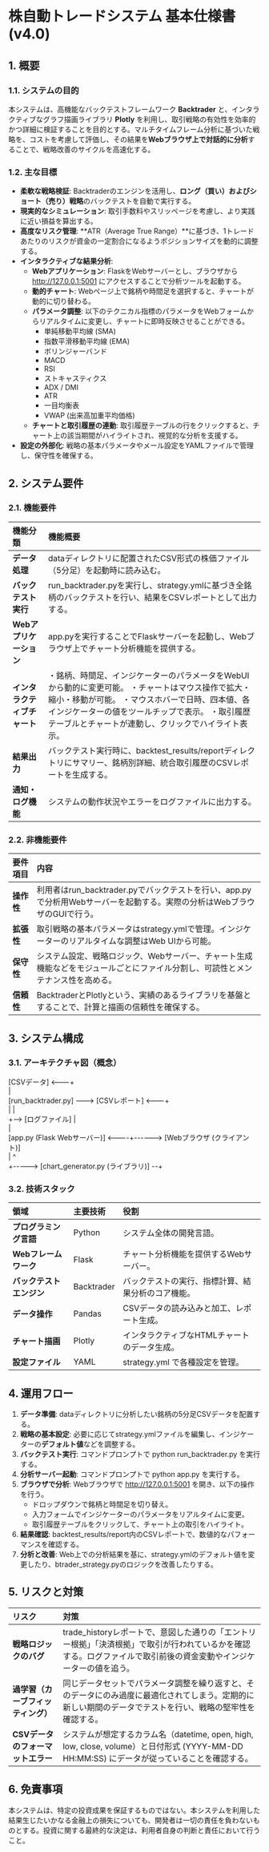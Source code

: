 # **株自動トレードシステム 基本仕様書 (v4.0)**

## **1\. 概要**

### **1.1. システムの目的**

本システムは、高機能なバックテストフレームワーク **Backtrader** と、インタラクティブなグラフ描画ライブラリ **Plotly** を利用し、取引戦略の有効性を効率的かつ詳細に検証することを目的とする。マルチタイムフレーム分析に基づいた戦略を、コストを考慮して評価し、その結果を**Webブラウザ上で対話的に分析**することで、戦略改善のサイクルを高速化する。

### **1.2. 主な目標**

* **柔軟な戦略検証**: Backtraderのエンジンを活用し、**ロング（買い）およびショート（売り）戦略**のバックテストを自動で実行する。  
* **現実的なシミュレーション**: 取引手数料やスリッページを考慮し、より実践に近い損益を算出する。  
* **高度なリスク管理**: \*\*ATR（Average True Range）\*\*に基づき、1トレードあたりのリスクが資金の一定割合になるようポジションサイズを動的に調整する。  
* **インタラクティブな結果分析**:  
  * **Webアプリケーション**: FlaskをWebサーバーとし、ブラウザから http://127.0.0.1:5001 にアクセスすることで分析ツールを起動する。  
  * **動的チャート**: Webページ上で銘柄や時間足を選択すると、チャートが動的に切り替わる。  
  * **パラメータ調整**: 以下のテクニカル指標のパラメータをWebフォームからリアルタイムに変更し、チャートに即時反映させることができる。  
    * 単純移動平均線 (SMA)  
    * 指数平滑移動平均線 (EMA)  
    * ボリンジャーバンド  
    * MACD  
    * RSI  
    * ストキャスティクス  
    * ADX / DMI  
    * ATR  
    * 一目均衡表  
    * VWAP (出来高加重平均価格)  
  * **チャートと取引履歴の連動**: 取引履歴テーブルの行をクリックすると、チャート上の該当期間がハイライトされ、視覚的な分析を支援する。  
* **設定の外部化**: 戦略の基本パラメータやメール設定をYAMLファイルで管理し、保守性を確保する。

## **2\. システム要件**

### **2.1. 機能要件**

| 機能分類 | 機能概要 |
| :---- | :---- |
| **データ処理** | dataディレクトリに配置されたCSV形式の株価ファイル（5分足）を起動時に読み込む。 |
| **バックテスト実行** | run\_backtrader.pyを実行し、strategy.ymlに基づき全銘柄のバックテストを行い、結果をCSVレポートとして出力する。 |
| **Webアプリケーション** | app.pyを実行することでFlaskサーバーを起動し、Webブラウザ上でチャート分析機能を提供する。 |
| **インタラクティブチャート** | ・銘柄、時間足、インジケーターのパラメータをWebUIから動的に変更可能。 ・チャートはマウス操作で拡大・縮小・移動が可能。 ・マウスホバーで日時、四本値、各インジケーターの値をツールチップで表示。 ・取引履歴テーブルとチャートが連動し、クリックでハイライト表示。 |
| **結果出力** | バックテスト実行時に、backtest\_results/reportディレクトリにサマリー、銘柄別詳細、統合取引履歴のCSVレポートを生成する。 |
| **通知・ログ機能** | システムの動作状況やエラーをログファイルに出力する。 |

### **2.2. 非機能要件**

| 要件項目 | 内容 |
| :---- | :---- |
| **操作性** | 利用者はrun\_backtrader.pyでバックテストを行い、app.pyで分析用Webサーバーを起動する。実際の分析はWebブラウザのGUIで行う。 |
| **拡張性** | 取引戦略の基本パラメータはstrategy.ymlで管理。インジケーターのリアルタイムな調整はWeb UIから可能。 |
| **保守性** | システム設定、戦略ロジック、Webサーバー、チャート生成機能などをモジュールごとにファイル分割し、可読性とメンテナンス性を高める。 |
| **信頼性** | BacktraderとPlotlyという、実績のあるライブラリを基盤とすることで、計算と描画の信頼性を確保する。 |

## **3\. システム構成**

### **3.1. アーキテクチャ図（概念）**

\[CSVデータ\] \<---+  
|  
\[run\_backtrader.py\] \---\> \[CSVレポート\] \<---+  
|                                    |  
\+--\> \[ログファイル\]                   |  
|  
\[app.py (Flask Webサーバー)\] \<----+------\> \[Webブラウザ (クライアント)\]  
|                                          ^  
\+-----\> \[chart\_generator.py (ライブラリ)\] \--+

### **3.2. 技術スタック**

| 領域 | 主要技術 | 役割 |
| :---- | :---- | :---- |
| **プログラミング言語** | Python | システム全体の開発言語。 |
| **Webフレームワーク** | Flask | チャート分析機能を提供するWebサーバー。 |
| **バックテストエンジン** | Backtrader | バックテストの実行、指標計算、結果分析のコア機能。 |
| **データ操作** | Pandas | CSVデータの読み込みと加工、レポート生成。 |
| **チャート描画** | Plotly | インタラクティブなHTMLチャートのデータ生成。 |
| **設定ファイル** | YAML | strategy.yml で各種設定を管理。 |

## **4\. 運用フロー**

1. **データ準備**: dataディレクトリに分析したい銘柄の5分足CSVデータを配置する。  
2. **戦略の基本設定**: 必要に応じてstrategy.ymlファイルを編集し、インジケーターの**デフォルト値**などを調整する。  
3. **バックテスト実行**: コマンドプロンプトで python run\_backtrader.py を実行する。  
4. **分析サーバー起動**: コマンドプロンプトで python app.py を実行する。  
5. **ブラウザで分析**: Webブラウザで http://127.0.0.1:5001 を開き、以下の操作を行う。  
   * ドロップダウンで銘柄と時間足を切り替え。  
   * 入力フォームでインジケーターのパラメータをリアルタイムに変更。  
   * 取引履歴テーブルをクリックして、チャート上の取引をハイライト。  
6. **結果確認**: backtest\_results/report内のCSVレポートで、数値的なパフォーマンスを確認する。  
7. **分析と改善**: Web上での分析結果を基に、strategy.ymlのデフォルト値を変更したり、btrader\_strategy.pyのロジックを改善したりする。

## **5\. リスクと対策**

| リスク | 対策 |
| :---- | :---- |
| **戦略ロジックのバグ** | trade\_historyレポートで、意図した通りの「エントリー根拠」「決済根拠」で取引が行われているかを確認する。ログファイルで取引前後の資金変動やインジケーターの値を追う。 |
| **過学習（カーブフィッティング）** | 同じデータセットでパラメータ調整を繰り返すと、そのデータにのみ過度に最適化されてしまう。定期的に新しい期間のデータでテストを行い、戦略の堅牢性を確認する。 |
| **CSVデータのフォーマットエラー** | システムが想定するカラム名（datetime, open, high, low, close, volume）と日付形式 (YYYY-MM-DD HH:MM:SS) にデータが従っていることを確認する。 |

## **6\. 免責事項**

本システムは、特定の投資成果を保証するものではない。本システムを利用した結果生じたいかなる金融上の損失についても、開発者は一切の責任を負わないものとする。投資に関する最終的な決定は、利用者自身の判断と責任において行うこと。
